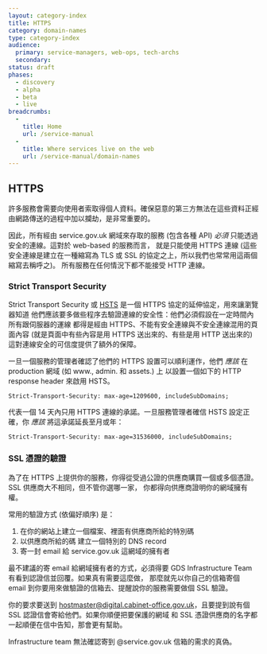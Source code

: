 ```yaml
---
layout: category-index
title: HTTPS
category: domain-names
type: category-index
audience:
  primary: service-managers, web-ops, tech-archs
  secondary:
status: draft
phases:
  - discovery
  - alpha
  - beta
  - live
breadcrumbs:
  -
    title: Home
    url: /service-manual
  -
    title: Where services live on the web
    url: /service-manual/domain-names
---
```


## HTTPS

許多服務會需要向使用者索取得個人資料。確保惡意的第三方無法在這些資料正經由網路傳送的過程中加以攔劫，是非常重要的。

因此，所有經由 service.gov.uk 網域來存取的服務 (包含各種 API) *必須* 只能透過安全的連線。這對於 web-based 的服務而言，
就是只能使用 HTTPS 連線 (這些安全連線是建立在一種縮寫為 TLS 或 SSL 的協定之上，所以我們也常常用這兩個縮寫去稱呼之)。
所有服務在任何情況下都不能接受 HTTP 連線。

### Strict Transport Security

Strict Transport Security 或 [HSTS](https://en.wikipedia.org/wiki/HTTP_Strict_Transport_Security) 是一個 HTTPS
協定的延伸協定，用來讓瀏覽器知道 他們應該要多做些程序去驗證連線的安全性：他們必須假設在一定時間內 所有跟伺服器的運線
都得是經由 HTTPS、不能有安全連線與不安全連線混用的頁面內容 (就是頁面中有些內容是用 HTTPS 送出來的、有些是用 HTTP 送出來的)
這對連線安全的可信度提供了額外的保障。

一旦一個服務的管理者確認了他們的 HTTPS 設置可以順利運作，他們 *應該* 在 production 網域 (如 www., admin. 和 assets.) 上
以設置一個如下的 HTTP response header 來啟用 HSTS。

    Strict-Transport-Security: max-age=1209600, includeSubDomains;

代表一個 14 天內只用 HTTPS 連線的承諾。一旦服務管理者確信 HSTS 設定正確，你 *應該* 將這承諾延長至月或年：

    Strict-Transport-Security: max-age=31536000, includeSubDomains;

### SSL 憑證的驗證

為了在 HTTPS 上提供你的服務，你得從受過公證的供應商購買一個或多個憑證。SSL 供應商大不相同，但不管你選哪一家，
你都得向供應商證明你的網域擁有權。

常用的驗證方式 (依偏好順序) 是：

1. 在你的網站上建立一個檔案、裡面有供應商所給的特別碼
2. 以供應商所給的碼 建立一個特別的 DNS record
3. 寄一封 email 給 service.gov.uk 這網域的擁有者

最不建議的寄 email 給網域擁有者的方式，必須得要 GDS Infrastructure Team 有看到認證信並回覆。如果真有需要這麼做，
那麼就先以你自己的信箱寄個 email 到你要用來做驗證的信箱去、提醒說你的服務需要做個 SSL 驗證。

你的要求要送到 hostmaster@digital.cabinet-office.gov.uk，且要提到說有個 SSL 認證信會寄給他們。如果你順便把要保護的網域
和 SSL 憑證供應商的名字都一起順便在信中告知，那會更有幫助。

Infrastructure team 無法確認寄到 @service.gov.uk 信箱的需求的真偽。

